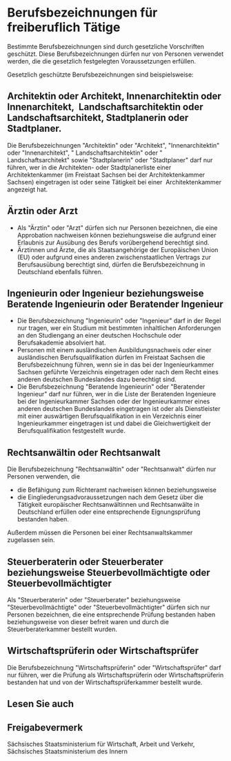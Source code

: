 # Berufsbezeichnungen für freiberuflich Tätige

Bestimmte Berufsbezeichnungen sind durch gesetzliche Vorschriften geschützt. Diese Berufsbezeichnungen dürfen nur von Personen verwendet werden, die die gesetzlich festgelegten Voraussetzungen erfüllen.

Gesetzlich geschützte Berufsbezeichnungen sind beispielsweise:

Architektin oder Architekt, Innenarchitektin oder Innenarchitekt,  Landschaftsarchitektin oder Landschaftsarchitekt, Stadtplanerin oder Stadtplaner.
----------------------------------------------------------------------------------------------------------------------------------------------------

Die Berufsbezeichnungen "Architektin" oder "Architekt", "Innenarchitektin" oder "Innenarchitekt", " Landschaftsarchitektin" oder " Landschaftsarchitekt" sowie "Stadtplanerin" oder "Stadtplaner" darf nur führen, wer in die Architekten- oder Stadtplanerliste einer Architektenkammer (im Freistaat Sachsen bei der Architektenkammer Sachsen) eingetragen ist oder seine Tätigkeit bei einer  Architektenkammer angezeigt hat.

Ärztin oder Arzt
----------------

* Als "Ärztin" oder "Arzt" dürfen sich nur Personen bezeichnen, die eine Approbation nachweisen können beziehungsweise die aufgrund einer Erlaubnis zur Ausübung des Berufs vorübergehend berechtigt sind.
* Ärztinnen und Ärzte, die als Staatsangehörige der Europäischen Union (EU) oder aufgrund eines anderen zwischenstaatlichen Vertrags zur Berufsausübung berechtigt sind, dürfen die Berufsbezeichnung in Deutschland ebenfalls führen.

Ingenieurin oder Ingenieur beziehungsweise Beratende Ingenieurin oder Beratender Ingenieur
------------------------------------------------------------------------------------------

* Die Berufsbezeichnung "Ingenieurin" oder "Ingenieur" darf in der Regel nur tragen, wer ein Studium mit bestimmten inhaltlichen Anforderungen an den Studiengang an einer deutschen Hochschule oder Berufsakademie absolviert hat.
* Personen mit einem ausländischen Ausbildungsnachweis oder einer ausländischen Berufsqualifikation dürfen im Freistaat Sachsen die Berufsbezeichnung führen, wenn sie in das bei der Ingenieurkammer Sachsen geführte Verzeichnis eingetragen oder nach dem Recht eines anderen deutschen Bundeslandes dazu berechtigt sind.
* Die Berufsbezeichnung "Beratende Ingenieurin" oder "Beratender Ingenieur" darf nur führen, wer in die Liste der Beratenden Ingenieure bei der Ingenieurkammer Sachsen oder der Ingenieurkammer eines anderen deutschen Bundeslandes eingetragen ist oder als Dienstleister mit einer auswärtigen Berufsqualifikation in ein Verzeichnis einer Ingenieurkammer eingetragen ist und dabei die Gleichwertigkeit der Berufsqualifikation festgestellt wurde.

Rechtsanwältin oder Rechtsanwalt
--------------------------------

Die Berufsbezeichnung "Rechtsanwältin" oder "Rechtsanwalt" dürfen nur Personen verwenden, die

* die Befähigung zum Richteramt nachweisen können beziehungsweise
* die Eingliederungsadvoraussetzungen nach dem Gesetz über die Tätigkeit europäischer Rechtsanwältinnen und Rechtsanwälte in Deutschland erfüllen oder eine entsprechende Eignungsprüfung bestanden haben.

Außerdem müssen die Personen bei einer Rechtsanwaltskammer zugelassen sein.

Steuerberaterin oder Steuerberater beziehungsweise Steuerbevollmächtigte oder Steuerbevollmächtigter
----------------------------------------------------------------------------------------------------

Als "Steuerberaterin" oder "Steuerberater" beziehungsweise "Steuerbevollmächtigte" oder "Steuerbevollmächtigter" dürfen sich nur Personen bezeichnen, die eine entsprechende Prüfung bestanden haben beziehungsweise von dieser befreit waren und durch die Steuerberaterkammer bestellt wurden.

Wirtschaftsprüferin oder Wirtschaftsprüfer
------------------------------------------

Die Berufsbezeichnung "Wirtschaftsprüferin" oder "Wirtschaftsprüfer" darf nur führen, wer die Prüfung als Wirtschaftsprüferin oder Wirtschaftsprüferin bestanden hat und von der Wirtschaftsprüferkammer bestellt wurde.

## Lesen Sie auch

## Freigabevermerk

Sächsisches Staatsministerium für Wirtschaft, Arbeit und Verkehr,  
Sächsisches Staatsministerium des Innern
